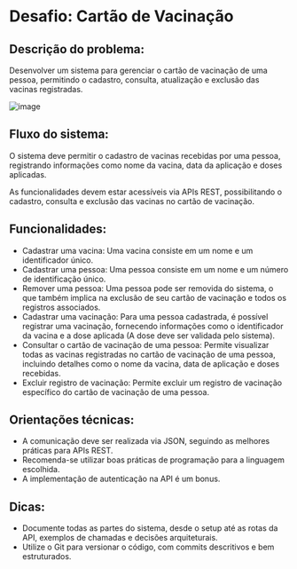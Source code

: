 # Desafio: Cartão de Vacinação

## Descrição do problema:

Desenvolver um sistema para gerenciar o cartão de vacinação de uma pessoa, permitindo o cadastro, consulta, atualização e exclusão das vacinas registradas.

![image](https://gist.github.com/assets/33282336/933c590d-2a63-46a8-a7ae-a96584fd6e47)


## Fluxo do sistema:

O sistema deve permitir o cadastro de vacinas recebidas por uma pessoa, registrando informações como nome da vacina, data da aplicação e doses aplicadas.

As funcionalidades devem estar acessíveis via APIs REST, possibilitando o cadastro, consulta e exclusão das vacinas no cartão de vacinação.

## Funcionalidades:

- Cadastrar uma vacina: Uma vacina consiste em um nome e um identificador único.
- Cadastrar uma pessoa: Uma pessoa consiste em um nome e um número de identificação único.
- Remover uma pessoa: Uma pessoa pode ser removida do sistema, o que também implica na exclusão de seu cartão de vacinação e todos os registros associados.
- Cadastrar uma vacinação: Para uma pessoa cadastrada, é possível registrar uma vacinação, fornecendo informações como o identificador da vacina e a dose aplicada (A dose deve ser validada pelo sistema).
- Consultar o cartão de vacinação de uma pessoa: Permite visualizar todas as vacinas registradas no cartão de vacinação de uma pessoa, incluindo detalhes como o nome da vacina, data de aplicação e doses recebidas.
- Excluir registro de vacinação: Permite excluir um registro de vacinação específico do cartão de vacinação de uma pessoa.

## Orientações técnicas:

- A comunicação deve ser realizada via JSON, seguindo as melhores práticas para APIs REST.
- Recomenda-se utilizar boas práticas de programação para a linguagem escolhida.
- A implementação de autenticação na API é um bonus.

## Dicas:

- Documente todas as partes do sistema, desde o setup até as rotas da API, exemplos de chamadas e decisões arquiteturais.
- Utilize o Git para versionar o código, com commits descritivos e bem estruturados.
